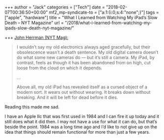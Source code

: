 +++
author = "Jack"
categories = ["Tech"]
date = "2018-02-07T00:36:50+00:00"
mf2_mp-syndicate-to = ["a:1:{i:0;s:4:\"none\";}"]
tags = ["apple", "hardware"]
title = "What I Learned from Watching My iPad’s Slow Death – NYT Magazine"
url = "/2018/what-i-learned-from-watching-my-ipads-slow-death-nyt-magazine/"

+++
[John Herrman (NYT Mag):][1]

> I wouldn’t say my old electronics always aged gracefully, but their obsolescence wasn’t a death sentence. My old digital camera doesn’t do what some new cameras do — but it’s still a camera. My iPad, by contrast, feels as though it has been abandoned from on high, cut loose from the cloud on which it depends.
> 
> &#8230;
> 
> Above all, my old iPad has revealed itself as a cursed object of a modern sort. It wears out without wearing. It breaks down without breaking. And it will be left for dead before it dies.

Reading this made me sad.

I have an Apple IIc that was first used in 1984 and I can fire it up today and it still does what it did then. I may not have a use for what it can do, but that&#8217;s beside the point. 1984 was a long time ago and I&#8217;d like to not give up on the idea that things should remain functional for more than just a few years.

&nbsp;

 [1]: https://www.nytimes.com/2018/02/06/magazine/what-i-learned-from-watching-my-ipads-slow-death.html